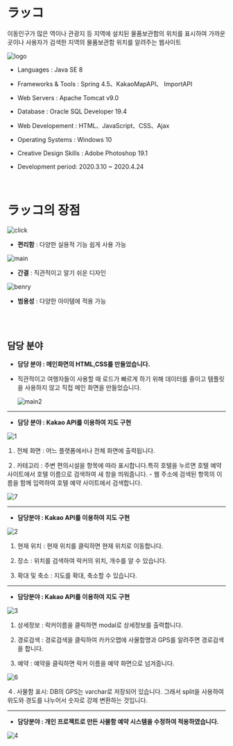 # ラッコ
이동인구가 많은 역이나 관광지 등 지역에 설치된 물품보관함의 위치를 표시하여 가까운 곳이나 사용자가 검색한 지역의 물품보관함 위치를 알려주는 웹사이트

![logo](https://user-images.githubusercontent.com/54131117/95624534-fcb2d680-0ab1-11eb-96af-6c466aa5c70b.png)

- Languages              : Java SE 8
- Frameworks & Tools     : Spring 4.5、KakaoMapAPI、 
                           ImportAPI
- Web Servers            : Apache Tomcat v9.0
- Database               : Oracle SQL Developer 19.4
- Web Developement       : HTML、JavaScript、CSS、Ajax
- Operating Systems      : Windows 10
- Creative Design Skills : Adobe Photoshop 19.1

- Development period: 2020.3.10 ~ 2020.4.24
<br>

# ラッコ의 장점
![click](https://user-images.githubusercontent.com/54131117/95625528-94fd8b00-0ab3-11eb-9420-304684147b6e.png)

- **편리함**
 : 다양한 실용적 기능 쉽게 사용 가능
 

![main](https://user-images.githubusercontent.com/54131117/95625635-bd858500-0ab3-11eb-8f2c-365c9e58eed6.png)

- **간결**
 : 직관적이고 알기 쉬운 디자인
 

![benry](https://user-images.githubusercontent.com/54131117/95625637-bf4f4880-0ab3-11eb-875b-8fffc998aa41.png)

- **범용성**
 : 다양한 아이템에 적용 가능

<br>
<br>

## 담당 분야

- **담당 분야 : 메인화면의 HTML,CSS를 만들었습니다.**
- 직관적이고 여행자들이 사용할 때 로드가 빠르게 하기 위해 데이터를 줄이고 템플릿을 사용하지 않고 직접 메인 화면을 만들었습니다.

  ![main2](https://user-images.githubusercontent.com/54131117/95626132-a5623580-0ab4-11eb-9d92-e0f5755192e0.png)

***
- **담당 분야 : Kakao API를 이용하여 지도 구현**

![1](https://user-images.githubusercontent.com/54131117/95626319-0558dc00-0ab5-11eb-9f3e-a3f565c44a4d.png)

１. 전체 화면 : 어느 플랫폼에서나 전체 화면에 출력됩니다.

２. 카테고리 : 주변 편의시설을 항목에 따라 표시합니다.특히 호텔을 누르면 호텔 예약 사이트에서 호텔 이름으로 검색하여 새 창을 띄워줍니다.
    - 웹 주소에 검색된 항목의 이름을 함께 입력하여 호텔 예약 사이트에서 검색합니다. 
    
  ![7](https://user-images.githubusercontent.com/54131117/95626452-3fc27900-0ab5-11eb-9dfb-afd06ca1cc32.png)

***
- **담당분야 : Kakao API를 이용하여 지도 구현**

![2](https://user-images.githubusercontent.com/54131117/95626323-068a0900-0ab5-11eb-931f-a99ab020c59c.png)

1. 현재 위치 : 현재 위치를 클릭하면 현재 위치로 이동합니다.

2. 장소 : 위치를 검색하여 락커의 위치, 개수를 알 수 있습니다.

3. 확대 및 축소 : 지도를 확대, 축소할 수 있습니다.

***
- **담당분야 : Kakao API를 이용하여 지도 구현**

![3](https://user-images.githubusercontent.com/54131117/95626325-07229f80-0ab5-11eb-80a4-02eba5b84867.png)

1. 상세정보 : 락커이름을 클릭하면 modal로 상세정보를 출력합니다.

2. 경로검색 : 경로검색을 클릭하여 카카오맵에 사물함명과 GPS를 알려주면 경로검색을 합니다.

3. 예약 : 예약을 클릭하면 락커 이름을 예약 화면으로 넘겨줍니다.

![6](https://user-images.githubusercontent.com/54131117/95626916-2f5ece00-0ab6-11eb-9a91-0450b31b1a97.png)

４. 사물함 표시: DB의 GPS는 varchar로 저장되어 있습니다. 그래서 split을 사용하여 위도와 경도를 나누어서 숫자로 강제 변환하는 것입니다.

***
- **담당분야 : 개인 프로젝트로 만든 사물함 예약 시스템을 수정하여 적용하였습니다.**

![4](https://user-images.githubusercontent.com/54131117/95626326-07229f80-0ab5-11eb-8621-6e19f6501fdd.png)





